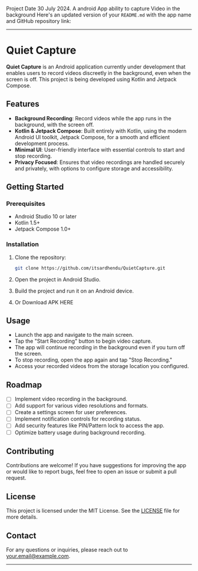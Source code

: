 Project Date 30 July 2024. A android App ability to capture Video in the background
Here's an updated version of your `README.md` with the app name and GitHub repository link:

---

# Quiet Capture

**Quiet Capture** is an Android application currently under development that enables users to record videos discreetly in the background, even when the screen is off. This project is being developed using Kotlin and Jetpack Compose.

## Features

- **Background Recording**: Record videos while the app runs in the background, with the screen off.
- **Kotlin & Jetpack Compose**: Built entirely with Kotlin, using the modern Android UI toolkit, Jetpack Compose, for a smooth and efficient development process.
- **Minimal UI**: User-friendly interface with essential controls to start and stop recording.
- **Privacy Focused**: Ensures that video recordings are handled securely and privately, with options to configure storage and accessibility.

## Getting Started

### Prerequisites

- Android Studio 10 or later
- Kotlin 1.5+
- Jetpack Compose 1.0+

### Installation

1. Clone the repository:

   ```bash
   git clone https://github.com/itsardhendu/QuietCapture.git
   ```

2. Open the project in Android Studio.

3. Build the project and run it on an Android device.
4. Or Download APK HERE 

## Usage

- Launch the app and navigate to the main screen.
- Tap the "Start Recording" button to begin video capture.
- The app will continue recording in the background even if you turn off the screen.
- To stop recording, open the app again and tap "Stop Recording."
- Access your recorded videos from the storage location you configured.

## Roadmap

- [ ] Implement video recording in the background.
- [ ] Add support for various video resolutions and formats.
- [ ] Create a settings screen for user preferences.
- [ ] Implement notification controls for recording status.
- [ ] Add security features like PIN/Pattern lock to access the app.
- [ ] Optimize battery usage during background recording.

## Contributing

Contributions are welcome! If you have suggestions for improving the app or would like to report bugs, feel free to open an issue or submit a pull request.

## License

This project is licensed under the MIT License. See the [LICENSE](LICENSE) file for more details.

## Contact

For any questions or inquiries, please reach out to [your.email@example.com](mailto:asr07@duck.com).

---